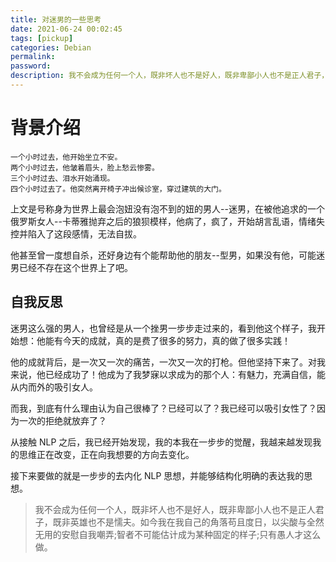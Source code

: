 ```yaml
---
title: 对迷男的一些思考
date: 2021-06-24 00:02:45
tags: [pickup]
categories: Debian
permalink:
password: 
description: 我不会成为任何一个人，既非坏人也不是好人，既非卑鄙小人也不是正人君子，既非英雄也不是懦夫。
---
```


# 背景介绍


```
一个小时过去，他开始坐立不安。
两个小时过去，他皱着眉头，脸上愁云惨雾。
三个小时过去、泪水开始涌现。
四个小时过去了。他突然离开椅子冲出候诊室，穿过建筑的大门。
```

上文是号称身为世界上最会泡妞没有泡不到的妞的男人--迷男，在被他追求的一个俄罗斯女人--卡蒂雅抛弃之后的狼狈模样，他病了，疯了，开始胡言乱语，情绪失控并陷入了这段感情，无法自拔。

他甚至曾一度想自杀，还好身边有个能帮助他的朋友--型男，如果没有他，可能迷男已经不存在这个世界上了吧。

## 自我反思

迷男这么强的男人，也曾经是从一个挫男一步步走过来的，看到他这个样子，我开始想：他能有今天的成就，真的是费了很多的努力，真的做了很多实践！

他的成就背后，是一次又一次的痛苦，一次又一次的打枪。但他坚持下来了。对我来说，他已经成功了！他成为了我梦寐以求成为的那个人：有魅力，充满自信，能从内而外的吸引女人。

而我，到底有什么理由认为自己很棒了？已经可以了？我已经可以吸引女性了？因为一次的拒绝就放弃了？

从接触 NLP 之后，我已经开始发现，我的本我在一步步的觉醒，我越来越发现我的思维正在改变，正在向我想要的方向去变化。

接下来要做的就是一步步的去内化 NLP 思想，并能够结构化明确的表达我的思想。

> 我不会成为任何一个人，既非坏人也不是好人，既非卑鄙小人也不是正人君子，既非英雄也不是懦夫。如今我在我自己的角落苟且度日，以尖酸与全然无用的安慰自我嘲弄;智者不可能估计成为某种固定的样子;只有愚人才这么做。